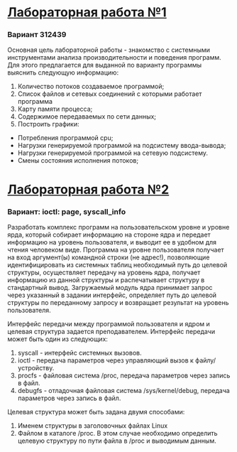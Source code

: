 # [Лабораторная работа №1](https://github.com/KiVorobev/Operation-systems/tree/main/Lab1)
### Вариант 312439
Основная цель лабораторной работы - знакомство с системными инструментами анализа производительности и поведения программ. Для этого предлагается для выданной по варианту программы выяснить следующую информацию:
1. Количество потоков создаваемое программой; 
2. Список файлов и сетевых соединений с которыми работает программа 
3. Карту памяти процесса; 
4. Содержимое передаваемых по сети данных; 
5. Построить графики:
- Потребления программой cpu;
- Нагрузки генерируемой программой на подсистему ввода-вывода;
- Нагрузки генерируемой программой на сетевую подсистему.
- Смены состояния исполнения потоков;

# [Лабораторная работа №2](https://github.com/KiVorobev/Operation-systems/tree/main/Lab2)
### Вариант: ioctl: page, syscall_info

Разработать комплекс программ на пользовательском уровне и уровне ярда, который собирает информацию на стороне ядра и передает информацию на уровень пользователя, и выводит ее в удобном для чтения человеком виде. Программа на уровне пользователя получает на вход аргумент(ы) командной строки (не адрес!), позволяющие идентифицировать из системных таблиц необходимый путь до целевой структуры, осуществляет передачу на уровень ядра, получает информацию из данной структуры и распечатывает структуру в стандартный вывод. Загружаемый модуль ядра принимает запрос через указанный в задании интерфейс, определяет путь до целевой структуры по переданному запросу и возвращает результат на уровень пользователя.

Интерфейс передачи между программой пользователя и ядром и целевая структура задается преподавателем. Интерфейс передачи может быть один из следующих:

1. syscall - интерфейс системных вызовов.
2. ioctl - передача параметров через управляющий вызов к файлу/устройству.
3. procfs - файловая система /proc, передача параметров через запись в файл.
4. debugfs - отладочная файловая система /sys/kernel/debug, передача параметров через запись в файл.

Целевая структура может быть задана двумя способами:

1. Именем структуры в заголовочных файлах Linux
2. Файлом в каталоге /proc. В этом случае необходимо определить целевую структуру по пути файла в /proc и выводимым данным.